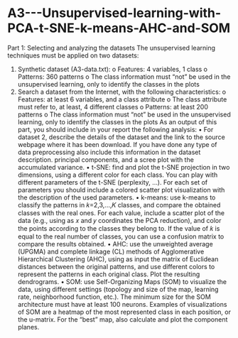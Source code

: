 # A3---Unsupervised-learning-with-PCA-t-SNE-k-means-AHC-and-SOM

Part 1: Selecting and analyzing the datasets
The unsupervised learning techniques must be applied on two datasets:
1. Synthetic dataset (A3-data.txt):
o Features: 4 variables, 1 class
o Patterns: 360 patterns
o The class information must “not” be used in the unsupervised learning, only to identify the classes in the plots
2. Search a dataset from the Internet, with the following characteristics:
o Features: at least 6 variables, and a class attribute
o The class attribute must refer to, at least, 4 different classes
o Patterns: at least 200 patterns
o The class information must “not” be used in the unsupervised learning, only to identify the classes in the plots
As an output of this part, you should include in your report the following analysis:
• For dataset 2, describe the details of the dataset and the link to the source webpage where it has been download. If you have done any type of data preprocessing also include this information in the dataset description.
principal components, and a scree plot with the accumulated variance.
• t-SNE: find and plot the t-SNE projection in two dimensions, using a different color for each class. You can play with different parameters of the t-SNE (perplexity, …). For each set of parameters you should include a colored scatter plot visualization with the description of the used parameters.
• k-means: use k-means to classify the patterns in 𝑘=2,3,…,𝐾 classes, and compare the obtained classes with the real ones. For each value, include a scatter plot of the data (e.g., using as 𝑥 and 𝑦 coordinates the PCA reduction), and color the points according to the classes they belong to. If the value of 𝑘 is equal to the real number of classes, you can use a confusion matrix to compare the results obtained.
• AHC: use the unweighted average (UPGMA) and complete linkage (CL) methods of Agglomerative Hierarchical Clustering (AHC), using as input the matrix of Euclidean distances between the original patterns, and use different colors to represent the patterns in each original class. Plot the resulting dendrograms.
• SOM: use Self-Organizing Maps (SOM) to visualize the data, using different settings (topology and size of the map, learning rate, neighborhood function, etc.). The minimum size for the SOM architecture must have at least 100 neurons. Examples of visualizations of SOM are a heatmap of the most represented class in each position, or the u-matrix. For the “best” map, also calculate and plot the component planes.
